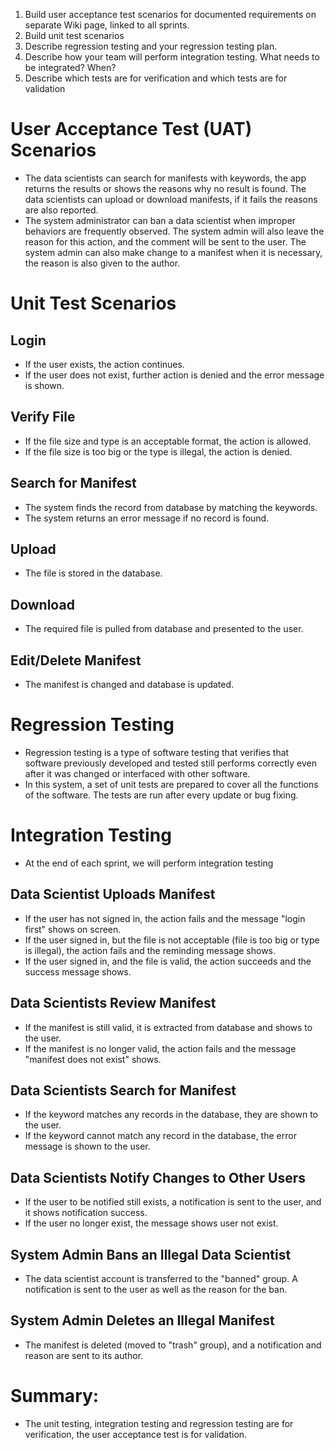 1.  Build user acceptance test scenarios for documented requirements on separate Wiki page, linked to all sprints.
2.  Build unit test scenarios
3.  Describe regression testing and your regression testing plan.
4.  Describe how your team will perform integration testing. What needs to be integrated? When?
5.  Describe which tests are for verification and which tests are for validation

# User Acceptance Test (UAT) Scenarios
 - The data scientists can search for manifests with keywords, the app returns the results or shows the reasons why no result is found. The data scientists can upload or download manifests, if it fails the reasons are also reported.
 - The system administrator can ban a data scientist when improper behaviors are frequently observed. The system admin will also leave the reason for this action, and the comment will be sent to the user. The system admin can also make change to a manifest when it is necessary, the reason is also given to the author.

# Unit Test Scenarios
## Login
 - If the user exists, the action continues.
 - If the user does not exist, further action is denied and the error message is shown.

## Verify File
 - If the file size and type is an acceptable format, the action is allowed.
 - If the file size is too big or the type is illegal, the action is denied.

## Search for Manifest
 - The system finds the record from database by matching the keywords.
 - The system returns an error message if no record is found.

## Upload
 - The file is stored in the database.

## Download
 - The required file is pulled from database and presented to the user.

## Edit/Delete Manifest
 - The manifest is changed and database is updated.

# Regression Testing
 - Regression testing is a type of software testing that verifies that software previously developed and tested still performs correctly even after it was changed or interfaced with other software.
 - In this system, a set of unit tests are prepared to cover all the functions of the software. The tests are run after every update or bug fixing.

# Integration Testing
 - At the end of each sprint, we will perform integration testing

## Data Scientist Uploads Manifest
 - If the user has not signed in, the action fails and the message "login first" shows on screen.
 - If the user signed in, but the file is not acceptable (file is too big or type is illegal), the action fails and the reminding message shows.
 - If the user signed in, and the file is valid, the action succeeds and the success message shows.

## Data Scientists Review Manifest
 - If the manifest is still valid, it is extracted from database and shows to the user.
 - If the manifest is no longer valid, the action fails and the message "manifest does not exist" shows.

## Data Scientists Search for Manifest
 - If the keyword matches any records in the database, they are shown to the user.
 - If the keyword cannot match any record in the database, the error message is shown to the user.

## Data Scientists Notify Changes to Other Users
 - If the user to be notified still exists, a notification is sent to the user, and it shows notification success.
 - If the user no longer exist, the message shows user not exist.

## System Admin Bans an Illegal Data Scientist
 - The data scientist account is transferred to the "banned" group. A notification is sent to the user as well as the reason for the ban.

## System Admin Deletes an Illegal Manifest
 - The manifest is deleted (moved to "trash" group), and a notification and reason are sent to its author.

# Summary:
 - The unit testing, integration testing and regression testing are for verification, the user acceptance test is for validation.
